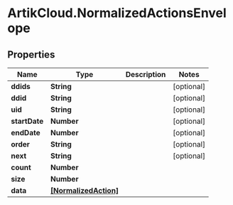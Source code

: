 # ArtikCloud.NormalizedActionsEnvelope

## Properties
Name | Type | Description | Notes
------------ | ------------- | ------------- | -------------
**ddids** | **String** |  | [optional] 
**ddid** | **String** |  | [optional] 
**uid** | **String** |  | [optional] 
**startDate** | **Number** |  | [optional] 
**endDate** | **Number** |  | [optional] 
**order** | **String** |  | [optional] 
**next** | **String** |  | [optional] 
**count** | **Number** |  | 
**size** | **Number** |  | 
**data** | [**[NormalizedAction]**](NormalizedAction.md) |  | 


